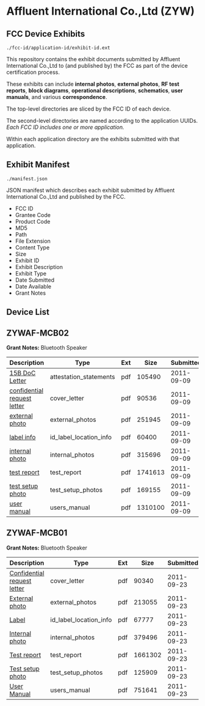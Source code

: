 # Affluent International Co.,Ltd (ZYW)
## FCC Device Exhibits

```
./fcc-id/application-id/exhibit-id.ext
```

This repository contains the exhibit documents submitted by Affluent International Co.,Ltd to (and published by) the FCC as part of the device certification process.

These exhibits can include **internal photos**, **external photos**, **RF test reports**, **block diagrams**, **operational descriptions**, **schematics**, **user manuals**, and various **correspondence**.

The top-level directories are sliced by the FCC ID of each device.

The second-level directories are named according to the application UUIDs. *Each FCC ID includes one or more application.*

Within each application directory are the exhibits submitted with that application. 

## Exhibit Manifest

```
./manifest.json
```

JSON manifest which describes each exhibit submitted by Affluent International Co.,Ltd and published by the FCC.

- FCC ID
- Grantee Code
- Product Code
- MD5
- Path
- File Extension
- Content Type
- Size
- Exhibit ID
- Exhibit Description
- Exhibit Type
- Date Submitted
- Date Available
- Grant Notes

## Device List
## ZYWAF-MCB02
**Grant Notes:** Bluetooth Speaker

| Description | Type | Ext | Size | Submitted | Available |
| ----------- | ---- | --- | ---- | --------- | --------- |
| [15B DoC Letter](ZYWAF-MCB02/7941bff3d12112a30c959642a6ccbd4e/1539356.pdf) | attestation_statements | pdf | 105490 | 2011-09-09 | 2011-09-09 |
| [confidential request letter](ZYWAF-MCB02/7941bff3d12112a30c959642a6ccbd4e/1539357.pdf) | cover_letter | pdf | 90536 | 2011-09-09 | 2011-09-09 |
| [external photo](ZYWAF-MCB02/7941bff3d12112a30c959642a6ccbd4e/1539358.pdf) | external_photos | pdf | 251945 | 2011-09-09 | 2011-09-09 |
| [label info](ZYWAF-MCB02/7941bff3d12112a30c959642a6ccbd4e/1539359.pdf) | id_label_location_info | pdf | 60400 | 2011-09-09 | 2011-09-09 |
| [internal photo](ZYWAF-MCB02/7941bff3d12112a30c959642a6ccbd4e/1539360.pdf) | internal_photos | pdf | 315696 | 2011-09-09 | 2011-09-09 |
| [test report](ZYWAF-MCB02/7941bff3d12112a30c959642a6ccbd4e/1539363.pdf) | test_report | pdf | 1741613 | 2011-09-09 | 2011-09-09 |
| [test setup photo](ZYWAF-MCB02/7941bff3d12112a30c959642a6ccbd4e/1539361.pdf) | test_setup_photos | pdf | 169155 | 2011-09-09 | 2011-09-09 |
| [user manual](ZYWAF-MCB02/7941bff3d12112a30c959642a6ccbd4e/1539362.pdf) | users_manual | pdf | 1310100 | 2011-09-09 | 2011-09-09 |
## ZYWAF-MCB01
**Grant Notes:** Bluetooth Speaker

| Description | Type | Ext | Size | Submitted | Available |
| ----------- | ---- | --- | ---- | --------- | --------- |
| [Confidential request letter](ZYWAF-MCB01/3a5d9637f32222b01875c2c14ebced82/1547597.pdf) | cover_letter | pdf | 90340 | 2011-09-23 | 2011-09-23 |
| [External photo](ZYWAF-MCB01/3a5d9637f32222b01875c2c14ebced82/1547598.pdf) | external_photos | pdf | 213055 | 2011-09-23 | 2011-09-23 |
| [Label](ZYWAF-MCB01/3a5d9637f32222b01875c2c14ebced82/1547599.pdf) | id_label_location_info | pdf | 67777 | 2011-09-23 | 2011-09-23 |
| [Internal photo](ZYWAF-MCB01/3a5d9637f32222b01875c2c14ebced82/1547600.pdf) | internal_photos | pdf | 379496 | 2011-09-23 | 2011-09-23 |
| [Test report](ZYWAF-MCB01/3a5d9637f32222b01875c2c14ebced82/1547603.pdf) | test_report | pdf | 1661302 | 2011-09-23 | 2011-09-23 |
| [Test setup photo](ZYWAF-MCB01/3a5d9637f32222b01875c2c14ebced82/1547601.pdf) | test_setup_photos | pdf | 125909 | 2011-09-23 | 2011-09-23 |
| [User Manual](ZYWAF-MCB01/3a5d9637f32222b01875c2c14ebced82/1547602.pdf) | users_manual | pdf | 751641 | 2011-09-23 | 2011-09-23 |
